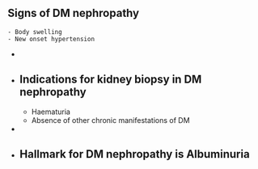 ## Signs of DM nephropathy
	- Body swelling
	- New onset hypertension
-
- ## Indications for kidney biopsy in DM nephropathy
	- Haematuria
	- Absence of other chronic manifestations of DM
-
- ## Hallmark for DM nephropathy is **Albuminuria**